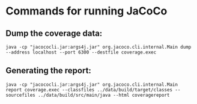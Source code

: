 # Commands for running JaCoCo

## Dump the coverage data:

`java -cp "jacococli.jar:args4j.jar" org.jacoco.cli.internal.Main dump --address localhost --port 6300 --destfile coverage.exec`

## Generating the report:

`java -cp "jacococli.jar:args4j.jar" org.jacoco.cli.internal.Main report coverage.exec --classfiles ../data/build/target/classes --sourcefiles ../data/build/src/main/java --html coveragereport`
